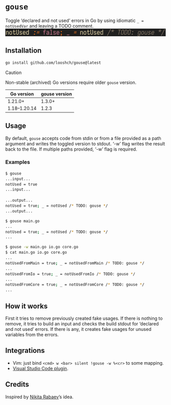 # `gouse`

Toggle ‘declared and not used’ errors in Go by using idiomatic `_ = notUsedVar`
and leaving a TODO comment. ![a demo](demo.gif)

## Installation

```sh
go install github.com/looshch/gouse@latest
```

<!-- prettier-ignore -->
> [!CAUTION]
>
> Non-stable (archived) Go versions require older `gouse` version.
>
> | Go version   | gouse version |
> | ------------ |-------------- |
> | 1.21.0+      | 1.3.0+        |
> | 1.18–1.20.14 | 1.2.3         |

## Usage

By default, `gouse` accepts code from stdin or from a file provided as a path
argument and writes the toggled version to stdout. ‘-w’ flag writes the result
back to the file. If multiple paths provided, ‘-w’ flag is required.

### Examples

```sh
$ gouse
...input...
notUsed = true
...input...

...output...
notUsed = true; _ = notUsed /* TODO: gouse */
...output...
```

```sh
$ gouse main.go
...
notUsed = true; _ = notUsed /* TODO: gouse */
...
```

```sh
$ gouse -w main.go io.go core.go
$ cat main.go io.go core.go
...
notUsedFromMain = true; _ = notUsedFromMain /* TODO: gouse */
...
notUsedFromIo = true; _ = notUsedFromIo /* TODO: gouse */
...
notUsedFromCore = true; _ = notUsedFromCore /* TODO: gouse */
...
```

## How it works

First it tries to remove previously created fake usages. If there is nothing to
remove, it tries to build an input and checks the build stdout for ‘declared and
not used’ errors. If there is any, it creates fake usages for unused variables
from the errors.

## Integrations

- Vim: just bind `<cmd> w <bar> silent !gouse -w %<cr>` to some mapping.
- [Visual Studio Code plugin](https://marketplace.visualstudio.com/items?itemName=looshch.gouse).

## Credits

Inspired by [Nikita Rabaev](https://github.com/nikrabaev)’s idea.
